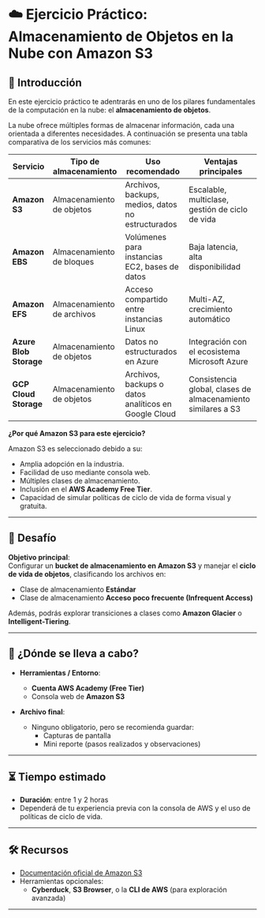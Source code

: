 # ☁️ Ejercicio Práctico: Almacenamiento de Objetos en la Nube con Amazon S3

## 🧭 Introducción

En este ejercicio práctico te adentrarás en uno de los pilares fundamentales de la computación en la nube: el **almacenamiento de objetos**.

La nube ofrece múltiples formas de almacenar información, cada una orientada a diferentes necesidades. A continuación se presenta una tabla comparativa de los servicios más comunes:

| **Servicio**         | **Tipo de almacenamiento** | **Uso recomendado**                                    | **Ventajas principales**                                 |
|----------------------|-----------------------------|--------------------------------------------------------|-----------------------------------------------------------|
| **Amazon S3**        | Almacenamiento de objetos   | Archivos, backups, medios, datos no estructurados      | Escalable, multiclase, gestión de ciclo de vida           |
| **Amazon EBS**       | Almacenamiento de bloques   | Volúmenes para instancias EC2, bases de datos          | Baja latencia, alta disponibilidad                        |
| **Amazon EFS**       | Almacenamiento de archivos  | Acceso compartido entre instancias Linux               | Multi-AZ, crecimiento automático                          |
| **Azure Blob Storage** | Almacenamiento de objetos | Datos no estructurados en Azure                        | Integración con el ecosistema Microsoft Azure             |
| **GCP Cloud Storage** | Almacenamiento de objetos  | Archivos, backups o datos analíticos en Google Cloud   | Consistencia global, clases de almacenamiento similares a S3 |

**¿Por qué Amazon S3 para este ejercicio?**

Amazon S3 es seleccionado debido a su:
- Amplia adopción en la industria.
- Facilidad de uso mediante consola web.
- Múltiples clases de almacenamiento.
- Inclusión en el **AWS Academy Free Tier**.
- Capacidad de simular políticas de ciclo de vida de forma visual y gratuita.

---

## 🎯 Desafío

**Objetivo principal**:  
Configurar un **bucket de almacenamiento en Amazon S3** y manejar el **ciclo de vida de objetos**, clasificando los archivos en:
- Clase de almacenamiento **Estándar**
- Clase de almacenamiento **Acceso poco frecuente (Infrequent Access)**

Además, podrás explorar transiciones a clases como **Amazon Glacier** o **Intelligent-Tiering**.

---

## 🧪 ¿Dónde se lleva a cabo?

- **Herramientas / Entorno**:
  - **Cuenta AWS Academy (Free Tier)**
  - Consola web de **Amazon S3**

- **Archivo final**:
  - Ninguno obligatorio, pero se recomienda guardar:
    - Capturas de pantalla
    - Mini reporte (pasos realizados y observaciones)

---

## ⏳ Tiempo estimado

- **Duración**: entre 1 y 2 horas  
- Dependerá de tu experiencia previa con la consola de AWS y el uso de políticas de ciclo de vida.

---

## 🛠️ Recursos

- [Documentación oficial de Amazon S3](https://docs.aws.amazon.com/s3/index.html)
- Herramientas opcionales:
  - **Cyberduck**, **S3 Browser**, o la **CLI de AWS** (para exploración avanzada)

---
